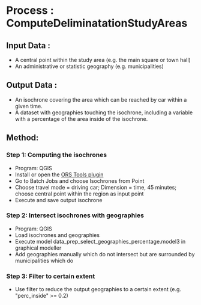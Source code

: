 # Process : ComputeDeliminatationStudyAreas

## Input Data :
*	A central point within the study area (e.g. the main square or town hall)
*	An administrative or statistic geography (e.g. municipalities)

## Output Data : 
*	An isochrone covering the area which can be reached by car within a given time.
*	A dataset with geographies touching the isochrone, including a variable with a percentage of the area inside of the isochrone.

## Method: 
### Step 1: Computing the isochrones
* Program: QGIS
* Install or open the [ORS Tools plugin](https://github.com/GIScience/orstools-qgis-plugin)
* Go to Batch Jobs and choose Isochrones from Point
* Choose travel mode = driving car; Dimension = time, 45 minutes; choose central point within the region as input point
* Execute and save output isochrone

### Step 2: Intersect isochrones with geographies
* Program: QGIS
* Load isochrones and geographies
* Execute model data_prep_select_geographies_percentage.model3 in graphical modeller
* Add geographies manually which do not intersect but are surrounded by municipalities which do

### Step 3: Filter to certain extent
* Use filter to reduce the output geographies to a certain extent (e.g. "perc_inside" >= 0.2)
